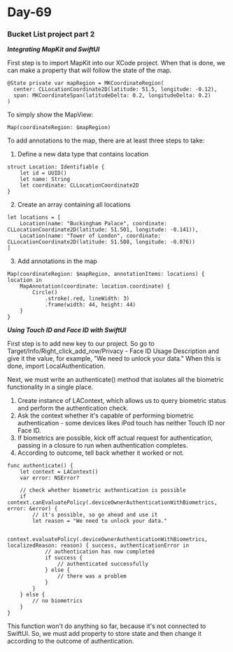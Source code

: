 # Day-69
### **Bucket List project part 2**

***Integrating MapKit and SwiftUI***

First step is to import MapKit into our XCode project. When that is done, we can make a property that will follow the state of the map.

```
@State private var mapRegion = MKCoordinateRegion(
  center: CLLocationCoordinate2D(latitude: 51.5, longitude: -0.12), 
  span: MKCoordinateSpan(latitudeDelta: 0.2, longitudeDelta: 0.2)
)
```

To simply show the MapView:

```
Map(coordinateRegion: $mapRegion)
```

To add annotations to the map, there are at least three steps to take:

1. Define a new data type that contains location
```
struct Location: Identifiable {
    let id = UUID()
    let name: String
    let coordinate: CLLocationCoordinate2D
}
```

2. Create an array containing all locations
```
let locations = [
    Location(name: "Buckingham Palace", coordinate: CLLocationCoordinate2D(latitude: 51.501, longitude: -0.141)),
    Location(name: "Tower of London", coordinate: CLLocationCoordinate2D(latitude: 51.508, longitude: -0.076))
]
```

3. Add annotations in the map
```
Map(coordinateRegion: $mapRegion, annotationItems: locations) { location in
    MapAnnotation(coordinate: location.coordinate) {
        Circle()
            .stroke(.red, lineWidth: 3)
            .frame(width: 44, height: 44)
    }
}
```

***Using Touch ID and Face ID with SwiftUI***

First step is to add new key to our project. So go to Target/Info/Right_click_add_row/Privacy - Face ID Usage Description and give it the value, for example, "We need to unlock your data." When this is done, import LocalAuthentication.

Next, we must write an authenticate() method that isolates all the biometric functionality in a single place.

1. Create instance of LAContext, which allows us to query biometric status and perform the authentication check.
2. Ask the context whether it's capable of performing biometric authentication - some devices likes iPod touch has neither Touch ID nor Face ID.
3. If biometrics are possible, kick off actual request for authentication, passing in a closure to run when authentication completes.
4. According to outcome, tell back whether it worked or not.
```
func authenticate() {
    let context = LAContext()
    var error: NSError?

    // check whether biometric authentication is possible
    if context.canEvaluatePolicy(.deviceOwnerAuthenticationWithBiometrics, error: &error) {
        // it's possible, so go ahead and use it
        let reason = "We need to unlock your data."

        context.evaluatePolicy(.deviceOwnerAuthenticationWithBiometrics, localizedReason: reason) { success, authenticationError in
            // authentication has now completed
            if success {
                // authenticated successfully
            } else {
                // there was a problem
            }
        }
    } else {
        // no biometrics
    }
}
```

This function won't do anything so far, because it's not connected to SwiftUI. So, we must add property to store state and then change it according to the outcome of authentication.




